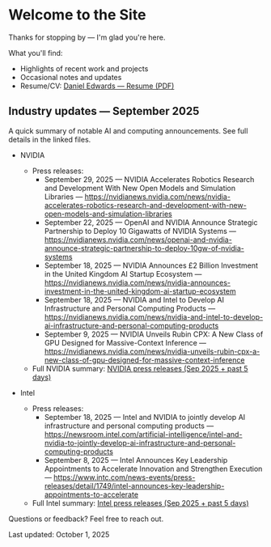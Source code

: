 # Welcome to the Site

Thanks for stopping by — I&#39;m glad you&#39;re here.

What you&#39;ll find:
- Highlights of recent work and projects
- Occasional notes and updates
- Resume/CV: [Daniel Edwards — Resume (PDF)](./Daniel%20Edwards%20Resume.pdf)

## Industry updates — September 2025

A quick summary of notable AI and computing announcements. See full details in the linked files.

- NVIDIA
  - Press releases:
    - September 29, 2025 — NVIDIA Accelerates Robotics Research and Development With New Open Models and Simulation Libraries — https://nvidianews.nvidia.com/news/nvidia-accelerates-robotics-research-and-development-with-new-open-models-and-simulation-libraries
    - September 22, 2025 — OpenAI and NVIDIA Announce Strategic Partnership to Deploy 10 Gigawatts of NVIDIA Systems — https://nvidianews.nvidia.com/news/openai-and-nvidia-announce-strategic-partnership-to-deploy-10gw-of-nvidia-systems
    - September 18, 2025 — NVIDIA Announces £2 Billion Investment in the United Kingdom AI Startup Ecosystem — https://nvidianews.nvidia.com/news/nvidia-announces-investment-in-the-united-kingdom-ai-startup-ecosystem
    - September 18, 2025 — NVIDIA and Intel to Develop AI Infrastructure and Personal Computing Products — https://nvidianews.nvidia.com/news/nvidia-and-intel-to-develop-ai-infrastructure-and-personal-computing-products
    - September 9, 2025 — NVIDIA Unveils Rubin CPX: A New Class of GPU Designed for Massive-Context Inference — https://nvidianews.nvidia.com/news/nvidia-unveils-rubin-cpx-a-new-class-of-gpu-designed-for-massive-context-inference
  - Full NVIDIA summary: [NVIDIA press releases (Sep 2025 + past 5 days)](./Nvidia.md)

- Intel
  - Press releases:
    - September 18, 2025 — Intel and NVIDIA to jointly develop AI infrastructure and personal computing products — https://newsroom.intel.com/artificial-intelligence/intel-and-nvidia-to-jointly-develop-ai-infrastructure-and-personal-computing-products
    - September 8, 2025 — Intel Announces Key Leadership Appointments to Accelerate Innovation and Strengthen Execution — https://www.intc.com/news-events/press-releases/detail/1749/intel-announces-key-leadership-appointments-to-accelerate
  - Full Intel summary: [Intel press releases (Sep 2025 + past 5 days)](./Intel.md)

Questions or feedback? Feel free to reach out.

Last updated: October 1, 2025